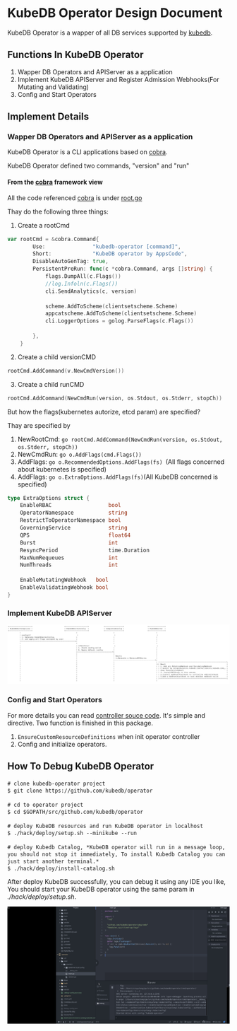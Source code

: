 # KubeDB Operator Design Document

KubeDB Operator is a wapper of all DB services supported by [kubedb](https://kubedb.com). 

## Functions In KubeDB Operator

1. Wapper DB Operators and APIServer as a application 
2. Implement KubeDB APIServer and Register Admission Webhooks(For Mutating and Validating)
3. Config and Start Operators

## Implement Details

### Wapper DB Operators and APIServer as a application

KubeDB Operator is a CLI applications based on [cobra](https://github.com/spf13/cobra).

KubeDB Operator defined two commands, "version" and "run"

#### **From the [cobra](https://github.com/spf13/cobra) framework view**

All the code referenced [cobra](https://github.com/spf13/cobra) is under [root.go](https://github.com/kubedb/operator/blob/master/pkg/cmds/root.go)

Thay do the following three things:

1. Create a rootCmd 
```go
var rootCmd = &cobra.Command{
		Use:               "kubedb-operator [command]",
		Short:             "KubeDB operator by AppsCode",
		DisableAutoGenTag: true,
		PersistentPreRun: func(c *cobra.Command, args []string) {
			flags.DumpAll(c.Flags())
			//log.Infoln(c.Flags())
			cli.SendAnalytics(c, version)

			scheme.AddToScheme(clientsetscheme.Scheme)
			appcatscheme.AddToScheme(clientsetscheme.Scheme)
			cli.LoggerOptions = golog.ParseFlags(c.Flags())

		},
	}
```
2. Create a child versionCMD 
```go
rootCmd.AddCommand(v.NewCmdVersion())
```

3. Create a child runCMD

```go
rootCmd.AddCommand(NewCmdRun(version, os.Stdout, os.Stderr, stopCh))
```

But how the flags(kubernetes autorize, etcd param) are specified?

Thay are specified by 

1. NewRootCmd: ```go rootCmd.AddCommand(NewCmdRun(version, os.Stdout, os.Stderr, stopCh))```
2. NewCmdRun: ```go o.AddFlags(cmd.Flags())```
3. AddFlags: ```go o.RecommendedOptions.AddFlags(fs) ```(All flags concerned about kubernetes is specified)
4. AddFlags:  ```go o.ExtraOptions.AddFlags(fs)```(All KubeDB concerned is specified)
```go
type ExtraOptions struct {
	EnableRBAC                  bool
	OperatorNamespace           string
	RestrictToOperatorNamespace bool
	GoverningService            string
	QPS                         float64
	Burst                       int
	ResyncPeriod                time.Duration
	MaxNumRequeues              int
	NumThreads                  int

	EnableMutatingWebhook   bool
	EnableValidatingWebhook bool
}
```

### Implement KubeDB APIServer

![API Server implement Details](./images/APIServer-implement-details.png)

### Config and Start Operators

For more details you can read [controller souce code](https://github.com/kubedb/operator/tree/master/pkg/controller). It's simple and directive. Two function is finished in this package.

1. ```EnsureCustomResourceDefinitions``` when init operator controller
2. Config and initialize operators.

## How To Debug KubeDB Operator

```console
# clone kubedb-operator project
$ git clone https://github.com/kubedb/operator

# cd to operator project
$ cd $GOPATH/src/github.com/kubedb/operator

# deploy KubeDB resources and run KubeDB operator in localhost
$ ./hack/deploy/setup.sh --minikube --run

# deploy Kubedb Catalog, *KubeDB operator will run in a message loop, you should not stop it immediately, To install Kubedb Catalog you can just start another terminal.* 
$ ./hack/deploy/install-catalog.sh
```

After deploy KubeDB successfully, you can debug it using any IDE you like, You should start your KubeDB operator using the same param in *./hack/deploy/setup.sh*. 

![Debug using atom](/images/debug-using-atom.gif)

